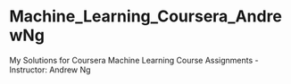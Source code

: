 # Machine_Learning_Coursera_AndrewNg
My Solutions for Coursera Machine Learning Course Assignments - Instructor: Andrew Ng 
